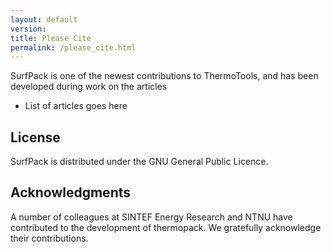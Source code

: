 ```yaml
---
layout: default
version: 
title: Please Cite
permalink: /please_cite.html
---
```


SurfPack is one of the newest contributions to ThermoTools, and has been developed during work on the articles

* List of articles goes here

## License
SurfPack is distributed under the GNU General Public Licence.

## Acknowledgments
A number of colleagues at SINTEF Energy Research and NTNU have contributed to the
development of thermopack. We gratefully acknowledge their contributions.